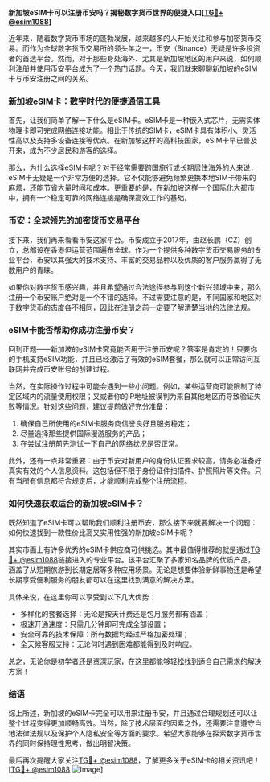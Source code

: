 **新加坡eSIM卡可以注册币安吗？揭秘数字货币世界的便捷入口[[TG💪+ @esim1088](https://t.me/s/esim1088)]**

近年来，随着数字货币市场的蓬勃发展，越来越多的人开始关注和参与加密货币交易。而作为全球数字货币交易所的领头羊之一，币安（Binance）无疑是许多投资者的首选平台。然而，对于那些身处海外、尤其是新加坡地区的用户来说，如何顺利注册并使用币安平台成为了一个热门话题。今天，我们就来聊聊新加坡的eSIM卡与币安注册之间的关系。

### 新加坡eSIM卡：数字时代的便捷通信工具

首先，让我们简单了解一下什么是eSIM卡。eSIM卡是一种嵌入式芯片，无需实体物理卡即可完成网络连接功能。相比于传统的SIM卡，eSIM卡具有体积小、灵活性高以及支持多设备连接等优点。在新加坡这样的高科技国家，eSIM卡早已普及开来，成为不少居民和游客的选择。

那么，为什么选择eSIM卡呢？对于经常需要跨国旅行或长期居住海外的人来说，eSIM卡无疑是一个非常方便的选择。它不仅能够避免频繁更换本地SIM卡带来的麻烦，还能节省大量时间和成本。更重要的是，在新加坡这样一个国际化大都市中，拥有一个稳定可靠的网络连接是确保高效工作的基础。

### 币安：全球领先的加密货币交易平台

接下来，我们再来看看币安这家平台。币安成立于2017年，由赵长鹏（CZ）创立，总部设在香港但运营范围遍布全球。作为一个提供多种数字货币交易服务的专业平台，币安以其强大的技术支持、丰富的交易品种以及优质的客户服务赢得了无数用户的青睐。

如果你对数字货币感兴趣，并且希望通过合法途径参与到这个新兴领域中来，那么注册一个币安账户绝对是一个不错的选择。不过需要注意的是，不同国家和地区对于数字货币的态度各不相同，因此在注册之前一定要了解清楚当地的法律法规。

### eSIM卡能否帮助你成功注册币安？

回到正题——新加坡的eSIM卡究竟能否用于注册币安呢？答案是肯定的！只要你的手机支持eSIM功能，并且已经激活了有效的eSIM套餐，那么就可以正常访问互联网并完成币安账号的创建过程。

当然，在实际操作过程中可能会遇到一些小问题。例如，某些运营商可能限制了特定区域内的流量使用权限；又或者你的IP地址被误判为来自其他地区而导致验证失败等情况。针对这些问题，建议提前做好充分准备：

1. 确保自己所使用的eSIM卡服务商信誉良好且服务稳定；
2. 尽量选择那些提供国际漫游服务的产品；
3. 在尝试注册前先测试一下自己的网络状况是否正常。

此外，还有一点非常重要：由于币安对新用户的身份认证要求较高，请务必准备好真实有效的个人信息资料。这包括但不限于身份证件扫描件、护照照片等文件。只有当所有信息都符合规定后，才能顺利完成整个注册流程。

### 如何快速获取适合的新加坡eSIM卡？

既然知道了eSIM卡可以帮助我们顺利注册币安，那么接下来就要解决一个问题：如何快速找到一款性价比高又实用性强的新加坡eSIM卡呢？

其实市面上有许多优秀的eSIM卡供应商可供挑选。其中最值得推荐的就是通过[TG💪+ @esim1088](https://t.me/s/esim1088)链接进入的专业平台。该平台汇聚了多家知名品牌的优质产品，涵盖了从短期旅游到长期定居等多种应用场景。无论是想要体验新鲜事物还是希望长期享受便利服务的朋友都可以在这里找到满意的解决方案。

具体来说，在这里你可以享受到以下几大优势：
- 多样化的套餐选择：无论是按天计费还是包月服务都有涵盖；
- 极速开通速度：只需几分钟即可完成全部设置；
- 安全可靠的技术保障：所有数据均经过严格加密处理；
- 全天候客服支持：无论何时遇到困难都能得到及时响应。

总之，无论你是初学者还是资深玩家，在这里都能够轻松找到适合自己需求的解决方案！

### 结语

综上所述，新加坡的eSIM卡完全可以用来注册币安，并且通过合理规划还可以让整个过程变得更加顺畅高效。当然，除了技术层面的因素之外，还需要注意遵守当地法律法规以及保护个人隐私安全等方面的要求。希望大家能够在探索数字货币世界的同时保持理性思考，做出明智决策。

最后再次提醒大家关注[TG💪+ @esim1088](https://t.me/s/esim1088)，了解更多关于eSIM卡的相关资讯吧！[[TG💪+ @esim1088](https://t.me/s/esim1088) ![Image](https://i.postimg.cc/4NQfJmqS/Snipaste-2025-05-13-00-14-12.png)]